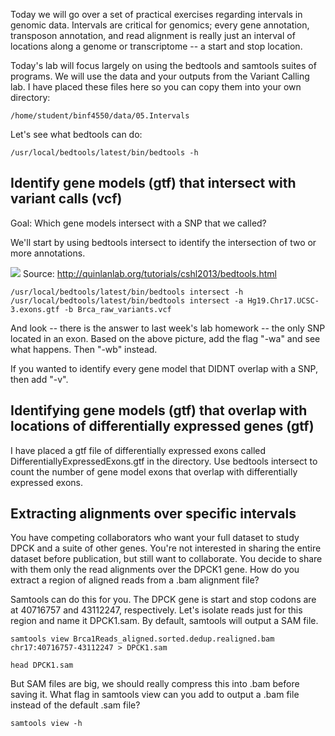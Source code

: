 Today we will go over a set of practical exercises regarding intervals in genomic data. Intervals are critical for genomics; every gene annotation, transposon annotation, and read alignment is really just an interval of locations along a genome or transcriptome -- a start and stop location. 

Today's lab will focus largely on using the bedtools and samtools suites of programs. We will use the data and your outputs from the Variant Calling lab. I have placed these files here so you can copy them into your own directory:
    
    /home/student/binf4550/data/05.Intervals

Let's see what bedtools can do:

    /usr/local/bedtools/latest/bin/bedtools -h

## Identify gene models (gtf) that intersect with variant calls (vcf)

Goal: Which gene models intersect with a SNP that we called?

We'll start by using bedtools intersect to identify the intersection of two or more annotations.

![](http://bedtools.readthedocs.org/en/latest/_images/intersect-glyph.png)
Source: http://quinlanlab.org/tutorials/cshl2013/bedtools.html

    /usr/local/bedtools/latest/bin/bedtools intersect -h
    /usr/local/bedtools/latest/bin/bedtools intersect -a Hg19.Chr17.UCSC-3.exons.gtf -b Brca_raw_variants.vcf

And look -- there is the answer to last week's lab homework -- the only SNP located in an exon. Based on the above picture, add the flag "-wa" and see what happens. Then "-wb" instead. 

If you wanted to identify every gene model that DIDNT overlap with a SNP, then add "-v". 

## Identifying gene models (gtf) that overlap with locations of differentially expressed genes (gtf)

I have placed a gtf file of differentially expressed exons called DifferentiallyExpressedExons.gtf in the directory. Use bedtools intersect to count the number of gene model exons that overlap with differentially expressed exons.

## Extracting alignments over specific intervals

You have competing collaborators who want your full dataset to study DPCK and a suite of other genes. You're not interested in sharing the entire dataset before publication, but still want to collaborate. You decide to share with them only the read alignments over the DPCK1 gene. How do you extract a region of aligned reads from a .bam alignment file?

Samtools can do this for you. The DPCK gene is start and stop codons are at 40716757 and 43112247, respectively. Let's isolate reads just for this region and name it DPCK1.sam. By default, samtools will output a SAM file. 

    samtools view Brca1Reads_aligned.sorted.dedup.realigned.bam chr17:40716757-43112247 > DPCK1.sam

    head DPCK1.sam

But SAM files are big, we should really compress this into .bam before saving it. What flag in samtools view can you add to output a .bam file instead of the default .sam file?

    samtools view -h
